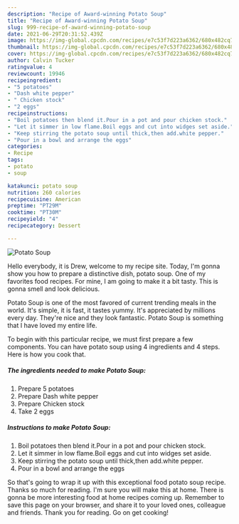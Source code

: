 ```yaml
---
description: "Recipe of Award-winning Potato Soup"
title: "Recipe of Award-winning Potato Soup"
slug: 999-recipe-of-award-winning-potato-soup
date: 2021-06-29T20:31:52.439Z
image: https://img-global.cpcdn.com/recipes/e7c53f7d223a6362/680x482cq70/potato-soup-recipe-main-photo.jpg
thumbnail: https://img-global.cpcdn.com/recipes/e7c53f7d223a6362/680x482cq70/potato-soup-recipe-main-photo.jpg
cover: https://img-global.cpcdn.com/recipes/e7c53f7d223a6362/680x482cq70/potato-soup-recipe-main-photo.jpg
author: Calvin Tucker
ratingvalue: 4
reviewcount: 19946
recipeingredient:
- "5 potatoes"
- "Dash white pepper"
- " Chicken stock"
- "2 eggs"
recipeinstructions:
- "Boil potatoes then blend it.Pour in a pot and pour chicken stock."
- "Let it simmer in low flame.Boil eggs and cut into widges set aside."
- "Keep stirring the potato soup until thick,then add.white pepper."
- "Pour in a bowl and arrange the eggs"
categories:
- Recipe
tags:
- potato
- soup

katakunci: potato soup 
nutrition: 260 calories
recipecuisine: American
preptime: "PT29M"
cooktime: "PT30M"
recipeyield: "4"
recipecategory: Dessert

---
```



![Potato Soup](https://img-global.cpcdn.com/recipes/e7c53f7d223a6362/680x482cq70/potato-soup-recipe-main-photo.jpg)

Hello everybody, it is Drew, welcome to my recipe site. Today, I'm gonna show you how to prepare a distinctive dish, potato soup. One of my favorites food recipes. For mine, I am going to make it a bit tasty. This is gonna smell and look delicious.



Potato Soup is one of the most favored of current trending meals in the world. It's simple, it is fast, it tastes yummy. It's appreciated by millions every day. They're nice and they look fantastic. Potato Soup is something that I have loved my entire life.


To begin with this particular recipe, we must first prepare a few components. You can have potato soup using 4 ingredients and 4 steps. Here is how you cook that.

<!--inarticleads1-->

##### The ingredients needed to make Potato Soup:

1. Prepare 5 potatoes
1. Prepare Dash white pepper
1. Prepare  Chicken stock
1. Take 2 eggs




<!--inarticleads2-->

##### Instructions to make Potato Soup:

1. Boil potatoes then blend it.Pour in a pot and pour chicken stock.
1. Let it simmer in low flame.Boil eggs and cut into widges set aside.
1. Keep stirring the potato soup until thick,then add.white pepper.
1. Pour in a bowl and arrange the eggs




So that's going to wrap it up with this exceptional food potato soup recipe. Thanks so much for reading. I'm sure you will make this at home. There is gonna be more interesting food at home recipes coming up. Remember to save this page on your browser, and share it to your loved ones, colleague and friends. Thank you for reading. Go on get cooking!
